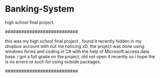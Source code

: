 # Banking-System
high school final project.

###########################

this was my high school final project , found it recently hidden in my dropbox account with out me noticing xD. 
the project was done using windows forms and coding in C# with the help of Microsoft access data base. 
i got a full grade on the project, did not open it recently so i hope the is no errors or such for using outside packages.

###########################
